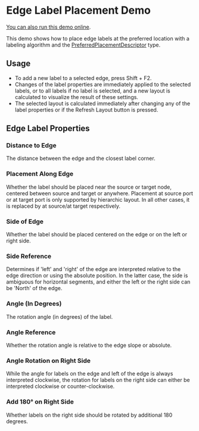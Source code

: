 <!--
 //////////////////////////////////////////////////////////////////////////////
 // @license
 // This demo file is part of yFiles for HTML 2.3.0.3.
 // Use is subject to license terms.
 //
 // Copyright (c) 2000-2020 by yWorks GmbH, Vor dem Kreuzberg 28,
 // 72070 Tuebingen, Germany. All rights reserved.
 //
 //////////////////////////////////////////////////////////////////////////////
-->
# Edge Label Placement Demo

[You can also run this demo online](https://live.yworks.com/demos/layout/edgelabelplacement/index.html).

This demo shows how to place edge labels at the preferred location with a labeling algorithm and the [PreferredPlacementDescriptor](https://docs.yworks.com/yfileshtml/#/api/PreferredPlacementDescriptor) type.

## Usage

- To add a new label to a selected edge, press Shift + F2.
- Changes of the label properties are immediately applied to the selected labels, or to all labels if no label is selected, and a new layout is calculated to visualize the result of these settings.
- The selected layout is calculated immediately after changing any of the label properties or if the Refresh Layout button is pressed.

## Edge Label Properties

### Distance to Edge

The distance between the edge and the closest label corner.

### Placement Along Edge

Whether the label should be placed near the source or target node, centered between source and target or anywhere. Placement at source port or at target port is only supported by hierarchic layout. In all other cases, it is replaced by at source/at target respectively.

### Side of Edge

Whether the label should be placed centered on the edge or on the left or right side.

### Side Reference

Determines if 'left' and 'right' of the edge are interpreted relative to the edge direction or using the absolute position. In the latter case, the side is ambiguous for horizontal segments, and either the left or the right side can be 'North' of the edge.

### Angle (In Degrees)

The rotation angle (in degrees) of the label.

### Angle Reference

Whether the rotation angle is relative to the edge slope or absolute.

### Angle Rotation on Right Side

While the angle for labels on the edge and left of the edge is always interpreted clockwise, the rotation for labels on the right side can either be interpreted clockwise or counter-clockwise.

### Add 180° on Right Side

Whether labels on the right side should be rotated by additional 180 degrees.
